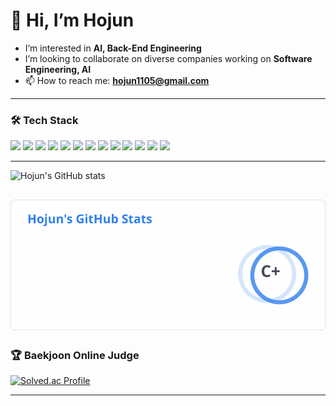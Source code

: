 # 👋 Hi, I’m Hojun

-  I’m interested in **AI, Back-End Engineering**
-  I’m looking to collaborate on diverse companies working on **Software Engineering, AI**
- 📫 How to reach me: **hojun1105@gmail.com**

---

### 🛠️ Tech Stack

<p>
  <img src="https://img.shields.io/badge/-Java-344CB7?style=flat-plastic&logo=java&logoColor=white"/>
  <img src="https://img.shields.io/badge/-SpringBoot-6DB33F?style=flat-plastic&logo=springboot&logoColor=white"/>
  <img src="https://img.shields.io/badge/-PostgreSQL-4169E1?style=flat-plastic&logo=postgresql&logoColor=white"/>
  <img src="https://img.shields.io/badge/-Docker-2496ED?style=flat-plastic&logo=docker&logoColor=white"/>
  <img src="https://img.shields.io/badge/-Kotlin-7F52FF?style=flat-plastic&logo=kotlin&logoColor=white"/>
  <img src="https://img.shields.io/badge/-C%23-239120?style=flat-plastic&logo=c-sharp&logoColor=white"/>
  <img src="https://img.shields.io/badge/-MSSQL-CC2927?style=flat-plastic&logo=microsoftsqlserver&logoColor=white"/>
  <img src="https://img.shields.io/badge/-Linux-FCC624?style=flat-plastic&logo=linux&logoColor=black"/>
  <img src="https://img.shields.io/badge/-OpenAI-412991?style=flat-plastic&logo=openai&logoColor=white"/>
  <img src="https://img.shields.io/badge/-ChatGPT-74aa9c?style=flat-plastic&logo=openai&logoColor=white"/>
  <img src="https://img.shields.io/badge/-TensorFlow-FF6F00?style=flat-plastic&logo=tensorflow&logoColor=white"/>
  <img src="https://img.shields.io/badge/-PyTorch-EE4C2C?style=flat-plastic&logo=pytorch&logoColor=white"/>
  <img src="https://img.shields.io/badge/-ScikitLearn-F7931E?style=flat-plastic&logo=scikitlearn&logoColor=white"/>
</p>

---

![Hojun's GitHub stats](https://github-readme-stats.vercel.app/api?username=hojun1105&show_icons=true&count_private=true&cache_seconds=1800)

![Hojun's GitHub stats](./stats.svg)
---

### 🏆 Baekjoon Online Judge

[![Solved.ac Profile](http://mazassumnida.wtf/api/v2/generate_badge?boj=hojun1105)](https://solved.ac/hojun1105)

---
